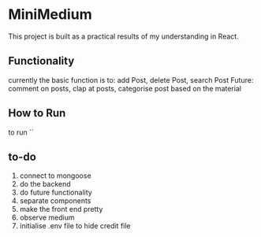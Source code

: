 # MiniMedium

This project is built as a practical results of my understanding in React.

## Functionality
currently the basic function is to: add Post, delete Post, search Post
Future: comment on posts, clap at posts, categorise post based on the material

## How to Run
to run ``


## to-do
1. connect to mongoose 
2. do the backend
3. do future functionality
4. separate components
5. make the front end pretty
6. observe medium
7. initialise .env file to hide credit file